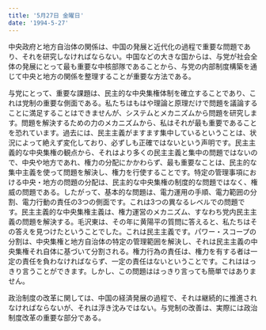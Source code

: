 ```yaml
---
title: '5月27日 金曜日'
date: '1994-5-27'
---
```


中央政府と地方自治体の関係は、中国の発展と近代化の過程で重要な問題であり、それを研究しなければならない。中国などの大きな国からは、与党が社会全​​体の発展にとって最も重要な中核部隊であることから、与党の内部制度構築を通じて中央と地方の関係を整理することが重要な方法である。

与党にとって、重要な課題は、民主的な中央集権体制を確立することであり、これは党制の重要な側面である。私たちはもはや理論と原理だけで問題を議論することに満足することはできませんが、システムとメカニズムから問題を研究します。問題を解決するための力のメカニズムから、私はそれが最も重要であることを恐れています。過去には、民主主義がますます集中しているということは、状況によって絶えず変化しており、必ずしも正確ではないという声明です。民主主義的な中央集権の観点から、それはより多くの民主主義と集中の問題ではないので、中央や地方であれ、権力の分配にかかわらず、最も重要なことは、民主的な集中主義を使って問題を解決し、権力を行使することです。特定の管理事項における中央・地方の問題の分配は、民主的な中央集権の制度的な問題ではなく、権威の問題である。したがって、基本的な問題は、電力運用の手順、電力範囲の分割、電力行動の責任の3つの側面です。これは3つの異なるレベルでの問題です。民主主義的な中央集権主義は、権力運営のメカニズム、すなわち党内民主主義の問題を解決する。毛沢東は、その年に黄陽平の質問に答えると、私たちはその答えを見つけたということでした。これは民主主義です。パワー・スコープの分割は、中央集権と地方自治体の特定の管理範囲を解決し、それは民主主義の中央集権それ自体に基づいて分割される。権力行為の責任は、権力を有する者は一定の責任を負わなければならず、一定の責任はないということです。これははっきり言うことができます。しかし、この問題ははっきり言っても簡単ではありません。

政治制度の改革に関しては、中国の経済発展の過程で、それは継続的に推進されなければならないが、それは浮き沈みではない。与党制の改善は、実際には政治制度改革の重要な部分である。

